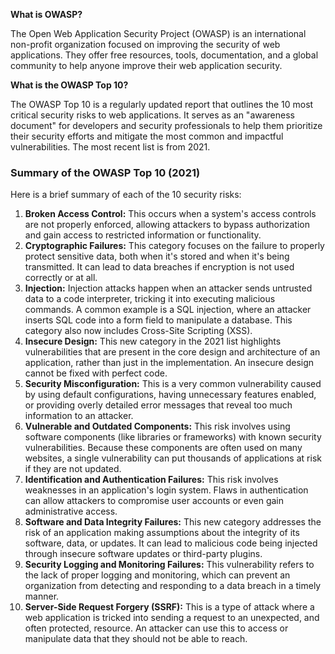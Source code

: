 **What is OWASP?**

The Open Web Application Security Project (OWASP) is an international non-profit organization focused on improving the security of web applications. They offer free resources, tools, documentation, and a global community to help anyone improve their web application security.

**What is the OWASP Top 10?**

The OWASP Top 10 is a regularly updated report that outlines the 10 most critical security risks to web applications. It serves as an "awareness document" for developers and security professionals to help them prioritize their security efforts and mitigate the most common and impactful vulnerabilities. The most recent list is from 2021.

### **Summary of the OWASP Top 10 (2021)**

Here is a brief summary of each of the 10 security risks:

1.  **Broken Access Control:** This occurs when a system's access controls are not properly enforced, allowing attackers to bypass authorization and gain access to restricted information or functionality.
2.  **Cryptographic Failures:** This category focuses on the failure to properly protect sensitive data, both when it's stored and when it's being transmitted. It can lead to data breaches if encryption is not used correctly or at all.
3.  **Injection:** Injection attacks happen when an attacker sends untrusted data to a code interpreter, tricking it into executing malicious commands. A common example is a SQL injection, where an attacker inserts SQL code into a form field to manipulate a database. This category also now includes Cross-Site Scripting (XSS).
4.  **Insecure Design:** This new category in the 2021 list highlights vulnerabilities that are present in the core design and architecture of an application, rather than just in the implementation. An insecure design cannot be fixed with perfect code.
5.  **Security Misconfiguration:** This is a very common vulnerability caused by using default configurations, having unnecessary features enabled, or providing overly detailed error messages that reveal too much information to an attacker.
6.  **Vulnerable and Outdated Components:** This risk involves using software components (like libraries or frameworks) with known security vulnerabilities. Because these components are often used on many websites, a single vulnerability can put thousands of applications at risk if they are not updated.
7.  **Identification and Authentication Failures:** This risk involves weaknesses in an application's login system. Flaws in authentication can allow attackers to compromise user accounts or even gain administrative access.
8.  **Software and Data Integrity Failures:** This new category addresses the risk of an application making assumptions about the integrity of its software, data, or updates. It can lead to malicious code being injected through insecure software updates or third-party plugins.
9.  **Security Logging and Monitoring Failures:** This vulnerability refers to the lack of proper logging and monitoring, which can prevent an organization from detecting and responding to a data breach in a timely manner.
10. **Server-Side Request Forgery (SSRF):** This is a type of attack where a web application is tricked into sending a request to an unexpected, and often protected, resource. An attacker can use this to access or manipulate data that they should not be able to reach.
